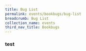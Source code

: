 ```yaml
---
title: Bug List
permalink: events/bookbugs/bug-list
breadcrumb: Bug List
collection_name: events
third_nav_title: Bookbugs
---
```


### test